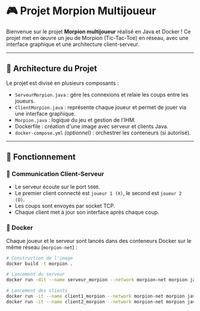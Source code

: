 # 🎮 Projet Morpion Multijoueur

Bienvenue sur le projet **Morpion multijoueur** réalisé en Java et Docker ! Ce projet met en œuvre un jeu de Morpion (Tic-Tac-Toe) en réseau, avec une interface graphique et une architecture client-serveur.

---

## 🧱 Architecture du Projet

Le projet est divisé en plusieurs composants :

- `ServeurMorpion.java` : gère les connexions et relaie les coups entre les joueurs.
- `ClientMorpion.java` : représente chaque joueur et permet de jouer via une interface graphique.
- `Morpion.java` : logique du jeu et gestion de l'IHM.
- Dockerfile : création d'une image avec serveur et clients Java.
- `docker-compose.yml` *(optionnel)* : orchestrer les conteneurs (si autorisé).

---

## 🚀 Fonctionnement

### 🔗 Communication Client-Serveur

- Le serveur écoute sur le port `5000`.
- Le premier client connecté est `joueur 1 (X)`, le second est `joueur 2 (O)`.
- Les coups sont envoyés par socket TCP.
- Chaque client met à jour son interface après chaque coup.

### 🐳 Docker

Chaque joueur et le serveur sont lancés dans des conteneurs Docker sur le même réseau (`morpion-net`) :

```bash
# Construction de l'image
docker build -t morpion .

# Lancement du serveur
docker run -dit --name serveur_morpion --network morpion-net morpion java ServeurMorpion

# Lancement des clients
docker run -it --name client1_morpion --network morpion-net morpion java ClientMorpion serveur_morpion
docker run -it --name client2_morpion --network morpion-net morpion java ClientMorpion serveur_morpion